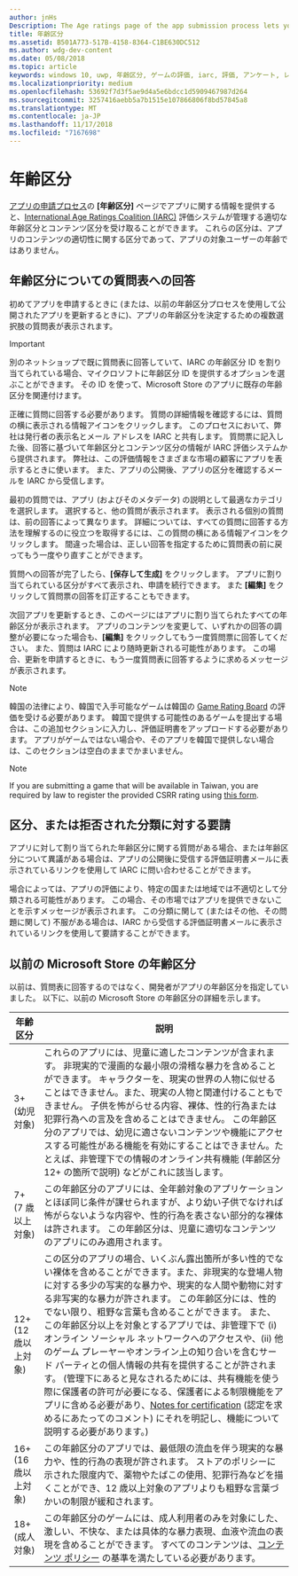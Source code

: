 ```yaml
---
author: jnHs
Description: The Age ratings page of the app submission process lets you provide information about your app so it can receive the appropriate age ratings from the International Age Ratings Coalition (IARC).
title: 年齢区分
ms.assetid: B501A773-517B-4158-8364-C1BE630DC512
ms.author: wdg-dev-content
ms.date: 05/08/2018
ms.topic: article
keywords: windows 10, uwp, 年齢区分, ゲームの評価, iarc, 評価, アンケート, レーティング機関, コンテンツ区分
ms.localizationpriority: medium
ms.openlocfilehash: 53692f7d3f5ae9d4a5e6bdcc1d5909467987d264
ms.sourcegitcommit: 3257416aebb5a7b1515e107866806f8bd57845a8
ms.translationtype: MT
ms.contentlocale: ja-JP
ms.lasthandoff: 11/17/2018
ms.locfileid: "7167698"
---
```

# <a name="age-ratings"></a>年齢区分

[アプリの申請プロセス](app-submissions.md)の **[年齢区分]** ページでアプリに関する情報を提供すると、[International Age Ratings Coalition (IARC)](http://go.microsoft.com/fwlink/p/?LinkId=716854) 評価システムが管理する適切な年齢区分とコンテンツ区分を受け取ることができます。 これらの区分は、アプリのコンテンツの適切性に関する区分であって、アプリの対象ユーザーの年齢ではありません。

## <a name="answering-the-age-ratings-questionnaire"></a>年齢区分についての質問表への回答

初めてアプリを申請するときに (または、以前の年齢区分プロセスを使用して公開されたアプリを更新するときに)、アプリの年齢区分を決定するための複数選択肢の質問表が表示されます。

> [!IMPORTANT]
> 別のネットショップで既に質問表に回答していて、IARC の年齢区分 ID を割り当てられている場合、マイクロソフトに年齢区分 ID を提供するオプションを選ぶことができます。 その ID を使って、Microsoft Store のアプリに既存の年齢区分を関連付けます。

正確に質問に回答する必要があります。 質問の詳細情報を確認するには、質問の横に表示される情報アイコンをクリックします。 このプロセスにおいて、弊社は発行者の表示名とメール アドレスを IARC と共有します。 質問票に記入した後、回答に基づいて年齢区分とコンテンツ区分の情報が IARC 評価システムから提供されます。 弊社は、この評価情報をさまざまな市場の顧客にアプリを表示するときに使います。 また、アプリの公開後、アプリの区分を確認するメールを IARC から受信します。

最初の質問では、アプリ (およびそのメタデータ) の説明として最適なカテゴリを選択します。 選択すると、他の質問が表示されます。 表示される個別の質問は、前の回答によって異なります。 詳細については、すべての質問に回答する方法を理解するのに役立つを取得するには、この質問の横にある情報アイコンをクリックします。 間違った場合は、正しい回答を指定するために質問表の前に戻ってもう一度やり直すことができます。

質問への回答が完了したら、**[保存して生成]** をクリックします。 アプリに割り当てられている区分がすべて表示され、申請を続行できます。 また **[編集]** をクリックして質問票の回答を訂正することもできます。

次回アプリを更新するとき、このページにはアプリに割り当てられたすべての年齢区分が表示されます。 アプリのコンテンツを変更して、いずれかの回答の調整が必要になった場合も、**[編集]** をクリックしてもう一度質問票に回答してください。 また、質問は IARC により随時更新される可能性があります。 この場合、更新を申請するときに、もう一度質問表に回答するように求めるメッセージが表示されます。

<span id="boards" />

> [!NOTE]
> 韓国の法律により、韓国で入手可能なゲームは韓国の [Game Rating Board](http://go.microsoft.com/fwlink/p/?LinkId=228256) の評価を受ける必要があります。 韓国で提供する可能性のあるゲームを提出する場合は、この追加セクションに入力し、評価証明書をアップロードする必要があります。 アプリがゲームではない場合や、そのアプリを韓国で提供しない場合は、このセクションは空白のままでかまいません。

> [!NOTE]
> If you are submitting a game that will be available in Taiwan, you are required by law to register the provided CSRR rating using [this form](https://go.microsoft.com/fwlink/?linkid=867281). 

<span id="appeal" />

## <a name="appealing-ratings-or-refused-classifications"></a>区分、または拒否された分類に対する要請

アプリに対して割り当てられた年齢区分に関する質問がある場合、または年齢区分について異議がある場合は、アプリの公開後に受信する評価証明書メールに表示されているリンクを使用して IARC に問い合わせることができます。

場合によっては、アプリの評価により、特定の国または地域では不適切として分類される可能性があります。 この場合、その市場ではアプリを提供できないことを示すメッセージが表示されます。 この分類に関して (またはその他、その問題に関して) 不服がある場合は、IARC から受信する評価証明書メールに表示されているリンクを使用して要請することができます。


## <a name="previous-microsoft-store-age-ratings"></a>以前の Microsoft Store の年齢区分

以前は、質問表に回答するのではなく、開発者がアプリの年齢区分を指定していました。 以下に、以前の Microsoft Store の年齢区分の詳細を示します。

| 年齢区分                           | 説明                            |
|--------------------------------------|----------------------------------------|
| 3+ (幼児対象)     | これらのアプリには、児童に適したコンテンツが含まれます。 非現実的で漫画的な最小限の滑稽な暴力を含めることができます。 キャラクターを、現実の世界の人物に似せることはできません。また、現実の人物と関連付けることもできません。 子供を怖がらせる内容、裸体、性的行為または犯罪行為への言及を含めることはできません。 この年齢区分のアプリでは、幼児に適さないコンテンツや機能にアクセスする可能性がある機能を有効にすることはできません。たとえば、非管理下での情報のオンライン共有機能 (年齢区分 12+ の箇所で説明) などがこれに該当します。            |
| 7+ (7 歳以上対象)   | この年齢区分のアプリには、全年齢対象のアプリケーションとほぼ同じ条件が課せられますが、より幼い子供でなければ怖がらないような内容や、性的行為を表さない部分的な裸体は許されます。 この年齢区分は、児童に適切なコンテンツのアプリにのみ適用されます。                                                                                   |
| 12+ (12 歳以上対象) | この区分のアプリの場合、いくぶん露出箇所が多い性的でない裸体を含めることができます。また、非現実的な登場人物に対する多少の写実的な暴力や、現実的な人間や動物に対する非写実的な暴力が許されます。 この年齢区分には、性的でない限り、粗野な言葉も含めることができます。 また、この年齢区分以上を対象とするアプリでは、非管理下で (i) オンライン ソーシャル ネットワークへのアクセスや、(ii) 他のゲーム プレーヤーやオンライン上の知り合いを含むサード パーティとの個人情報の共有を提供することが許されます。 (管理下にあると見なされるためには、共有機能を使う際に保護者の許可が必要になる、保護者による制限機能をアプリに含める必要があり、[Notes for certification](notes-for-certification.md) (認定を求めるにあたってのコメント) にそれを明記し、機能について説明する必要があります。) |
| 16+ (16 歳以上対象) | この年齢区分のアプリでは、最低限の流血を伴う現実的な暴力や、性的行為の表現が許されます。 ストアのポリシーに示された限度内で、薬物やたばこの使用、犯罪行為などを描くことができ、12 歳以上対象のアプリよりも粗野な言葉づかいの制限が緩和されます。                                                                                                                           |
| 18+ (成人対象)            | この年齢区分のゲームには、成人利用者のみを対象にした、激しい、不快な、または具体的な暴力表現、血液や流血の表現を含めることができます。 すべてのコンテンツは、[コンテンツ ポリシー](https://docs.microsoft.com/legal/windows/agreements/store-policies) の基準を満たしている必要があります。                                                                                                                                                            |
